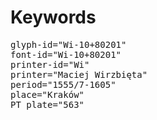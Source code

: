 # Keywords
<pre>
glyph-id="Wi-10+80201"
font-id="Wi-10+80201"
printer-id="Wi"
printer="Maciej Wirzbięta"
period="1555/7-1605"
place="Kraków"
PT plate="563"
</pre>
